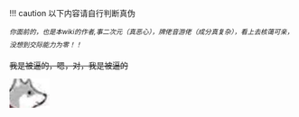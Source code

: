 !!! caution
 以下内容请自行判断真伪

 

<sup>*你面前的，也是本wiki的作者,事二次元（真恶心），牌佬音游佬（成分真复杂），看上去核蔼可亲，没想到交际能力为零！！*</sup>

~~我是被逼的，嗯，对，我是被逼的~~

 ![](img/Qstaring.jpg)
